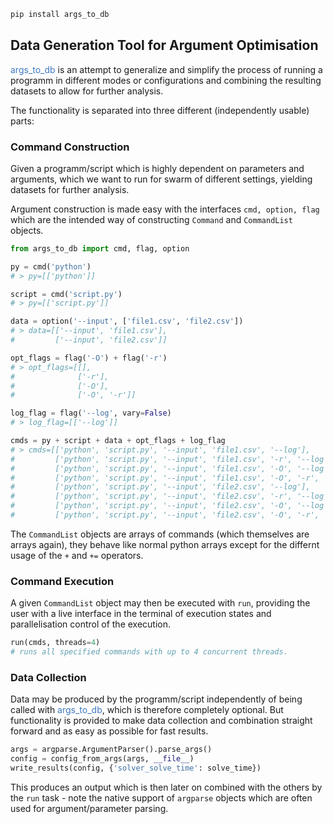 ```sh
pip install args_to_db
```

## Data Generation Tool for Argument Optimisation

<span style="color:#4078c0">args_to_db</span> is an attempt to generalize and simplify the process of running a programm in different modes or configurations and combining the resulting datasets to allow for further analysis.

The functionality is separated into three different (independently usable) parts:

### Command Construction
Given a programm/script which is highly dependent on parameters and arguments, which we want to run for swarm of different settings, yielding datasets for further analysis.

Argument construction is made easy with the interfaces `cmd, option, flag` which are the intended way of constructing `Command` and `CommandList` objects.

```python
from args_to_db import cmd, flag, option

py = cmd('python')
# > py=[['python']]

script = cmd('script.py')
# > py=[['script.py']]

data = option('--input', ['file1.csv', 'file2.csv'])
# > data=[['--input', 'file1.csv'],
#         ['--input', 'file2.csv']]

opt_flags = flag('-O') + flag('-r')
# > opt_flags=[[],
#              ['-r'],
#              ['-O'],
#              ['-O', '-r']]

log_flag = flag('--log', vary=False)
# > log_flag=[['--log']]

cmds = py + script + data + opt_flags + log_flag
# > cmds=[['python', 'script.py', '--input', 'file1.csv', '--log'],
#         ['python', 'script.py', '--input', 'file1.csv', '-r', '--log'],
#         ['python', 'script.py', '--input', 'file1.csv', '-O', '--log'],
#         ['python', 'script.py', '--input', 'file1.csv', '-O', '-r', '--log'],
#         ['python', 'script.py', '--input', 'file2.csv', '--log'],
#         ['python', 'script.py', '--input', 'file2.csv', '-r', '--log'],
#         ['python', 'script.py', '--input', 'file2.csv', '-O', '--log'],
#         ['python', 'script.py', '--input', 'file2.csv', '-O', '-r', '--log']]
```

The `CommandList` objects are arrays of commands (which themselves are arrays again), they behave like normal python arrays except for the differnt usage of the `+` and `+=` operators.

### Command Execution
A given `CommandList` object may then be executed with `run`, providing the user with a live interface in the terminal of execution states and parallelisation control of the execution.
```python
run(cmds, threads=4)
# runs all specified commands with up to 4 concurrent threads.
```

### Data Collection
Data may be produced by the programm/script independently of being called with <span style="color:#4078c0">args_to_db</span>, which is therefore completely optional.
But functionality is provided to make data collection and combination straight forward and as easy as possible for fast results.

```python
args = argparse.ArgumentParser().parse_args()
config = config_from_args(args, __file__)
write_results(config, {'solver_solve_time': solve_time})
```

This produces an output which is then later on combined with the others by the `run` task - note the native support of `argparse` objects which are often used for argument/parameter parsing.
